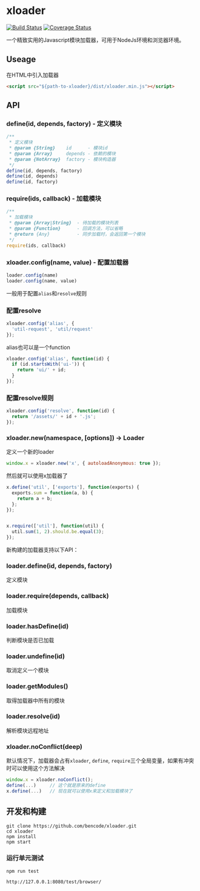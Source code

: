 xloader
====

[![Build Status](https://travis-ci.org/bencode/xloader.svg?branch=master)](https://travis-ci.org/bencode/xloader)
[![Coverage Status](https://coveralls.io/repos/bencode/xloader/badge.svg?branch=master&service=github)](https://coveralls.io/github/bencode/xloader?branch=master)


一个精致实用的Javascript模块加载器，可用于NodeJs环境和浏览器环境。


## Useage


在HTML中引入加载器


```html
<script src="${path-to-xloader}/dist/xloader.min.js"></script>
```

## API


### define(id, depends, factory) - 定义模块


```js
/**
 * 定义模块
 * @param {String}    id      - 模块id
 * @param {Array}     depends - 依赖的模块
 * @param {NotArray}  factory - 模块构造器
 */
define(id, depends, factory)
define(id, depends)
define(id, factory)
```


### require(ids, callback) - 加载模块


```js
/**
 * 加载模块
 * @param {Array|String}  - 待加载的模块列表
 * @param {Function}      - 回调方法，可以省略
 * @return {Any}          - 同步加载时，会返回第一个模块
 */
require(ids, callback)
```


### xloader.config(name, value) - 配置加载器


```js
loader.config(name)
loader.config(name, value)
```

一般用于配置`alias`和`resolve`规则


### 配置resolve

```js
xloader.config('alias', {
  'util-request', 'util/request'
});
```

alias也可以是一个function

```js
xloader.config('alias', function(id) {
  if (id.startsWith('ui-')) {
    return 'ui/' + id;
  }
});
```

### 配置resolve规则


```js
xloader.config('resolve', function(id) {
  return '/assets/' + id + '.js';
});
```


### xloader.new(namespace, [options]) -> Loader

定义一个新的loader

```js
window.x = xloader.new('x', { autoloadAnonymous: true });
```

然后就可以使用x加载器了

```js
x.define('util', ['exports'], function(exports) {
  exports.sum = function(a, b) {
    return a + b;
  };
});


x.require(['util'], function(util) {
  util.sum(1, 2).should.be.equal(3);
});
```

新构建的加载器支持以下API：


### loader.define(id, depends, factory)

定义模块

### loader.require(depends, callback)

加载模块

### loader.hasDefine(id)

判断模块是否已加载

### loader.undefine(id)

取消定义一个模块

### loader.getModules()

取得加载器中所有的模块

### loader.resolve(id)

解析模块远程地址


### xloader.noConflict(deep)

默认情况下，加载器会占有`xloader`, `define`, `require`三个全局变量，如果有冲突时可以使用这个方法解决

```js
window.x = xloader.noConflict();
define(...)     // 这个就是原来的define
x.define(...)   // 现在就可以使用x来定义和加载模块了
```


## 开发和构建


```
git clone https://github.com/bencode/xloader.git
cd xloader
npm install
npm start
```

### 运行单元测试


```
npm run test
```

```
http://127.0.0.1:8080/test/browser/
```

